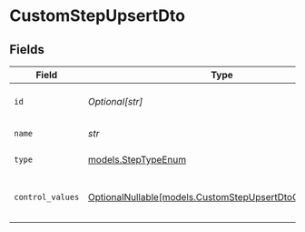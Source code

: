 # CustomStepUpsertDto


## Fields

| Field                                                                                                      | Type                                                                                                       | Required                                                                                                   | Description                                                                                                |
| ---------------------------------------------------------------------------------------------------------- | ---------------------------------------------------------------------------------------------------------- | ---------------------------------------------------------------------------------------------------------- | ---------------------------------------------------------------------------------------------------------- |
| `id`                                                                                                       | *Optional[str]*                                                                                            | :heavy_minus_sign:                                                                                         | Unique identifier of the step                                                                              |
| `name`                                                                                                     | *str*                                                                                                      | :heavy_check_mark:                                                                                         | Name of the step                                                                                           |
| `type`                                                                                                     | [models.StepTypeEnum](../models/steptypeenum.md)                                                           | :heavy_check_mark:                                                                                         | Type of the step                                                                                           |
| `control_values`                                                                                           | [OptionalNullable[models.CustomStepUpsertDtoControlValues]](../models/customstepupsertdtocontrolvalues.md) | :heavy_minus_sign:                                                                                         | Control values for the Custom step                                                                         |